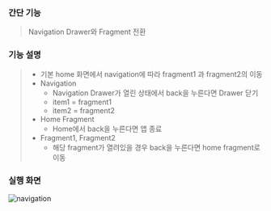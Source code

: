 ### 간단 기능 ###
> Navigation Drawer와 Fragment 전환  


### 기능 설명 ###
> + 기본 home 화면에서 navigation에 따라 fragment1 과 fragment2의 이동  
> + Navigation
>   + Navigation Drawer가 열린 상태에서 back을 누른다면 Drawer 닫기
>   + item1 = fragment1
>   + item2 = fragment2
> + Home Fragment
>   + Home에서 back을 누른다면 앱 종료
> + Fragment1, Fragment2
>   + 해당 fragment가 열려있을 경우 back을 누른다면 home fragment로 이동  

### 실행 화면 ###
![navigation](https://user-images.githubusercontent.com/69746967/109421922-ba684280-7a1c-11eb-967d-069a4915f287.gif)
